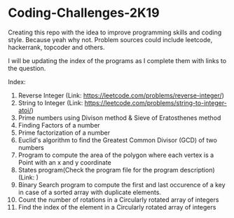 # Coding-Challenges-2K19
Creating this repo with the idea to improve programming skills and coding style. Because yeah why not. Problem sources could include leetcode, hackerrank, topcoder and others.

I will be updating the index of the programs as I complete them with links to the question.


Index:
1. Reverse Integer (Link: https://leetcode.com/problems/reverse-integer/)
2. String to Integer (Link: https://leetcode.com/problems/string-to-integer-atoi/)
3. Prime numbers using Divison method & Sieve of Eratosthenes method
4. Finding Factors of a number
5. Prime factorization of a number 
6. Euclid's algorithm to find the Greatest Common Divisor (GCD) of two numbers
7. Program to compute the area of the polygon where each vertex is a Point with an x and y coordinate 
8. States program(Check the program file for the program description) (Link: )
9. Binary Search program to compute the first and last occurence of a key in case of a sorted array with duplicate elements.
10. Count the number of rotations in a Circularly rotated array of integers
11. Find the index of the element in a Circularly rotated array of integers
